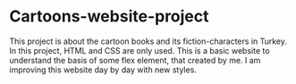 # Cartoons-website-project

This project is about the cartoon books and its fiction-characters in Turkey. 
In this project, HTML and CSS are only used. 
This is a basic website to understand the basis of some flex element, that created by me.
I am improving this website day by day with new styles.
